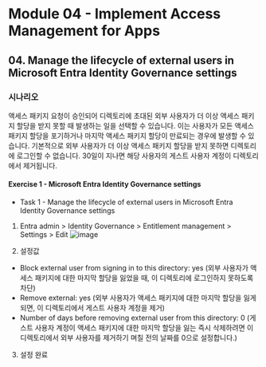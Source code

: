 # Module 04 - Implement Access Management for Apps
## 04. Manage the lifecycle of external users in Microsoft Entra Identity Governance settings

### 시나리오 
액세스 패키지 요청이 승인되어 디렉토리에 초대된 외부 사용자가 더 이상 액세스 패키지 할당을 받지 못할 때 발생하는 일을 선택할 수 있습니다. 이는 사용자가 모든 액세스 패키지 할당을 포기하거나 마지막 액세스 패키지 할당이 만료되는 경우에 발생할 수 있습니다. 기본적으로 외부 사용자가 더 이상 액세스 패키지 할당을 받지 못하면 디렉토리에 로그인할 수 없습니다. 30일이 지나면 해당 사용자의 게스트 사용자 계정이 디렉토리에서 제거됩니다.

#### Exercise 1 - Microsoft Entra Identity Governance settings
* Task 1 - Manage the lifecycle of external users in Microsoft Entra Identity Governance settings

1. Entra admin > Identity Governance > Entitlement management > Settings > Edit
![image](https://github.com/user-attachments/assets/895537df-1024-4b01-a357-d3625e1238bf)

2. 설정값
* Block external user from signing in to this directory: yes (외부 사용자가 액세스 패키지에 대한 마지막 할당을 잃었을 때, 이 디렉토리에 로그인하지 못하도록 차단)
* Remove external: yes (외부 사용자가 액세스 패키지에 대한 마지막 할당을 잃게 되면, 이 디렉토리에서 게스트 사용자 계정을 제거)
* Number of days before removing external user from this directory: 0 (게스트 사용자 계정이 액세스 패키지에 대한 마지막 할당을 잃는 즉시 삭제하려면 이 디렉토리에서 외부 사용자를 제거하기 며칠 전의 날짜를 0으로 설정합니다.)

3. 설정 완료 
